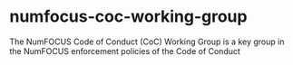 # numfocus-coc-working-group
The NumFOCUS Code of Conduct (CoC) Working Group is a key group in the NumFOCUS enforcement policies of the Code of Conduct

